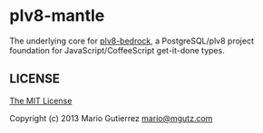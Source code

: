 # plv8-mantle

The underlying core for [plv8-bedrock](https://github.com/mgutz/plv8-vedrock),
a PostgreSQL/plv8 project foundation for JavaScript/CoffeeScript get-it-done
types.


## LICENSE

[The MIT License](LICENSE)

Copyright (c) 2013 Mario Gutierrez <mario@mgutz.com>

